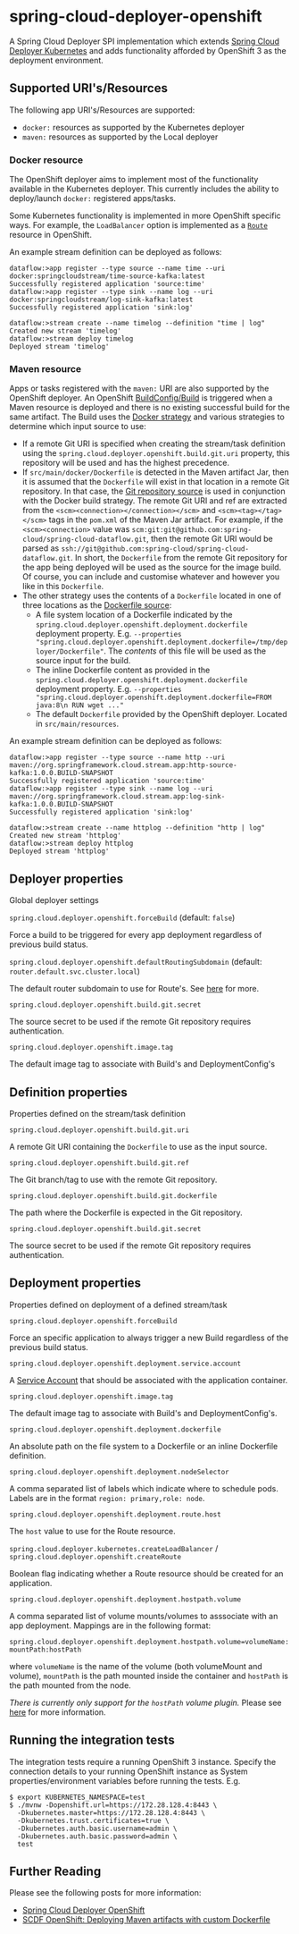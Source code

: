 # spring-cloud-deployer-openshift

A Spring Cloud Deployer SPI implementation which extends 
[Spring Cloud Deployer Kubernetes](https://github.com/spring-cloud/spring-cloud-deployer-kubernetes)
and adds functionality afforded by OpenShift 3 as the deployment environment.

## Supported URI's/Resources

The following app URI's/Resources are supported:

* `docker:` resources as supported by the Kubernetes deployer
* `maven:` resources as supported by the Local deployer

### Docker resource

The OpenShift deployer aims to implement most of the functionality available in the Kubernetes deployer.
This currently includes the ability to deploy/launch `docker:` registered apps/tasks.

Some Kubernetes functionality is implemented in more OpenShift specific ways.
For example, the `LoadBalancer` option is implemented as a 
[`Route`](https://docs.openshift.org/latest/dev_guide/routes.html) resource in OpenShift.

An example stream definition can be deployed as follows:

```
dataflow:>app register --type source --name time --uri docker:springcloudstream/time-source-kafka:latest
Successfully registered application 'source:time'
dataflow:>app register --type sink --name log --uri docker:springcloudstream/log-sink-kafka:latest
Successfully registered application 'sink:log'

dataflow:>stream create --name timelog --definition "time | log"
Created new stream 'timelog'
dataflow:>stream deploy timelog
Deployed stream 'timelog'
```

### Maven resource

Apps or tasks registered with the `maven:` URI are also supported by the OpenShift deployer.
An OpenShift [BuildConfig/Build](https://docs.openshift.org/latest/dev_guide/builds.html) is triggered when
a Maven resource is deployed and there is no existing successful build for the same artifact.
The Build uses the [Docker strategy](https://docs.openshift.org/latest/dev_guide/builds.html#docker-strategy-options) 
and various strategies to determine which input source to use:

* If a remote Git URI is specified when creating the stream/task definition using the `spring.cloud.deployer.openshift.build.git.uri` 
property, this repository will be used and has the highest precedence.
* If `src/main/docker/Dockerfile` is detected in the Maven artifact Jar, 
then it is assumed that the `Dockerfile` will exist in that location in a remote Git repository. 
In that case, the [Git repository source](https://docs.openshift.org/latest/dev_guide/builds.html#source-code) 
is used in conjunction with the Docker build strategy. The remote Git URI and ref are extracted from the 
`<scm><connection></connection></scm>` and `<scm><tag></tag></scm>` tags in the `pom.xml` of the Maven Jar artifact. 
For example, if the `<scm><connection>` value was `scm:git:git@github.com:spring-cloud/spring-cloud-dataflow.git`, 
then the remote Git URI would be parsed as `ssh://git@github.com:spring-cloud/spring-cloud-dataflow.git`. 
In short, the `Dockerfile` from the remote Git repository for the app being deployed will be used as the source for the image build. 
Of course, you can include and customise whatever and however you like in this `Dockerfile`.
* The other strategy uses the contents of a `Dockerfile` located in one of three locations as the 
[Dockerfile source](https://docs.openshift.org/latest/dev_guide/builds.html#dockerfile-source):
  * A file system location of a Dockerfile indicated by the `spring.cloud.deployer.openshift.deployment.dockerfile` deployment property. 
  E.g. `--properties "spring.cloud.deployer.openshift.deployment.dockerfile=/tmp/deployer/Dockerfile"`. 
  The *contents* of this file will be used as the source input for the build.
  * The inline Dockerfile content as provided in the `spring.cloud.deployer.openshift.deployment.dockerfile` deployment property.
  E.g. `--properties "spring.cloud.deployer.openshift.deployment.dockerfile=FROM java:8\n RUN wget ..."`
  * The default `Dockerfile` provided by the OpenShift deployer. Located in `src/main/resources`.

An example stream definition can be deployed as follows:

```
dataflow:>app register --type source --name http --uri maven://org.springframework.cloud.stream.app:http-source-kafka:1.0.0.BUILD-SNAPSHOT
Successfully registered application 'source:time'
dataflow:>app register --type sink --name log --uri maven://org.springframework.cloud.stream.app:log-sink-kafka:1.0.0.BUILD-SNAPSHOT
Successfully registered application 'sink:log'

dataflow:>stream create --name httplog --definition "http | log"
Created new stream 'httplog'
dataflow:>stream deploy httplog
Deployed stream 'httplog'
```

## Deployer properties

Global deployer settings

`spring.cloud.deployer.openshift.forceBuild` (default: `false`)

Force a build to be triggered for every app deployment regardless of previous build status.

`spring.cloud.deployer.openshift.defaultRoutingSubdomain` (default: `router.default.svc.cluster.local`)

The default router subdomain to use for Route's. See [here](https://docs.openshift.org/latest/install_config/install/deploy_router.html#customizing-the-default-routing-subdomain)
for more.

`spring.cloud.deployer.openshift.build.git.secret`

The source secret to be used if the remote Git repository requires authentication.

`spring.cloud.deployer.openshift.image.tag`

The default image tag to associate with Build's and DeploymentConfig's

## Definition properties

Properties defined on the stream/task definition

`spring.cloud.deployer.openshift.build.git.uri`

A remote Git URI containing the `Dockerfile` to use as the input source.

`spring.cloud.deployer.openshift.build.git.ref`

The Git branch/tag to use with the remote Git repository.

`spring.cloud.deployer.openshift.build.git.dockerfile`

The path where the Dockerfile is expected in the Git repository.

`spring.cloud.deployer.openshift.build.git.secret`

The source secret to be used if the remote Git repository requires authentication.

## Deployment properties

Properties defined on deployment of a defined stream/task

`spring.cloud.deployer.openshift.forceBuild`

Force an specific application to always trigger a new Build regardless of the previous build status.

`spring.cloud.deployer.openshift.deployment.service.account`

A [Service Account](https://docs.openshift.org/latest/dev_guide/service_accounts.html) that should be associated
with the application container.

`spring.cloud.deployer.openshift.image.tag`

The default image tag to associate with Build's and DeploymentConfig's.

`spring.cloud.deployer.openshift.deployment.dockerfile`

An absolute path on the file system to a Dockerfile or an inline Dockerfile definition.

`spring.cloud.deployer.openshift.deployment.nodeSelector`

A comma separated list of labels which indicate where to schedule pods.
Labels are in the format `region: primary,role: node`.

`spring.cloud.deployer.openshift.deployment.route.host`

The `host` value to use for the Route resource.

`spring.cloud.deployer.kubernetes.createLoadBalancer` / `spring.cloud.deployer.openshift.createRoute`

Boolean flag indicating whether a Route resource should be created for an application.

`spring.cloud.deployer.openshift.deployment.hostpath.volume`

A comma separated list of volume mounts/volumes to asssociate with an app deployment.
Mappings are in the following format:

`spring.cloud.deployer.openshift.deployment.hostpath.volume=volumeName:mountPath:hostPath`

where `volumeName` is the name of the volume (both volumeMount and volume), `mountPath` is the path mounted
inside the container and `hostPath` is the path mounted from the node.

*There is currently only support for the `hostPath` volume plugin.*
Please see [here](https://docs.openshift.org/latest/admin_guide/manage_scc.html#use-the-hostpath-volume-plugin) for
more information.

## Running the integration tests

The integration tests require a running OpenShift 3 instance.
Specify the connection details to your running OpenShift instance as System properties/environment variables before running the tests.
E.g.

```
$ export KUBERNETES_NAMESPACE=test
$ ./mvnw -Dopenshift.url=https://172.28.128.4:8443 \
  -Dkubernetes.master=https://172.28.128.4:8443 \
  -Dkubernetes.trust.certificates=true \
  -Dkubernetes.auth.basic.username=admin \
  -Dkubernetes.auth.basic.password=admin \
  test
```

## Further Reading

Please see the following posts for more information:

* [Spring Cloud Deployer OpenShift](http://blog.switchbit.io/spring-cloud-deployer-openshift)
* [SCDF OpenShift: Deploying Maven artifacts with custom Dockerfile](http://blog.switchbit.io/scdf-openshift-deploying-maven-artifacts-with-custom-dockerfile)

